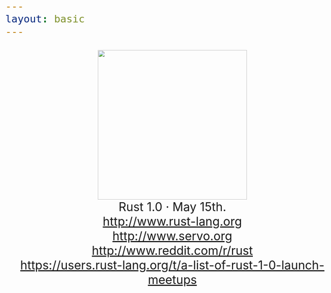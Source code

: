 ```yaml
---
layout: basic
---
```


<style>
p { border-width: 0; margin: 1em; }
body { border-width: 0; margin: 1em; padding: 0; }
body { font-size: 200%; }
</style>

<center><img src="http://www.rust-lang.org/logos/rust-logo-blk.svg" width=400 height=400 /></center>

<center>Rust 1.0 &middot; May 15th.</center>

<center><a href="http://www.rust-lang.org">http://www.rust-lang.org</a></center>

<center><a href="http://www.servo.org">http://www.servo.org</a></center>

<center><a href="http://www.reddit.com/r/rust">http://www.reddit.com/r/rust</a></center>

<center><a href="https://users.rust-lang.org/t/a-list-of-rust-1-0-launch-meetups">https://users.rust-lang.org/t/a-list-of-rust-1-0-launch-meetups</a></center>

